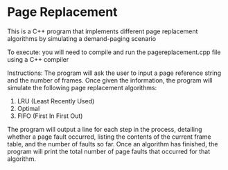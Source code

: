 # Page Replacement
This is a C++ program that implements different page replacement algorithms by simulating a demand-paging scenario

To execute: you will need to compile and run the pagereplacement.cpp file using a C++ compiler

Instructions: 
The program will ask the user to input a page reference string and the number of frames. Once given the information, the program will simulate the following page replacement algorithms:

1. LRU (Least Recently Used)
2. Optimal
3. FIFO (First In First Out)

The program will output a line for each step in the process, detailing whether a page fault occurred, listing the contents of the current frame table, and the number of faults so far.
Once an algorithm has finished, the program will print the total number of page faults that occurred for that algorithm.
